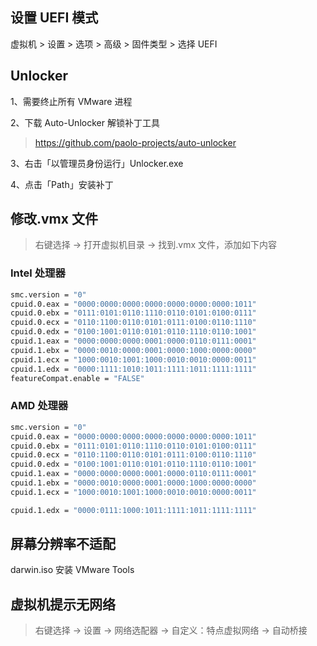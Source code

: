 ## 设置 UEFI 模式

虚拟机 > 设置 > 选项 > 高级 > 固件类型 > 选择 UEFI

## Unlocker

1、需要终止所有 VMware 进程

2、下载 Auto-Unlocker 解锁补丁工具

> https://github.com/paolo-projects/auto-unlocker

3、右击「以管理员身份运行」Unlocker.exe

4、点击「Path」安装补丁

## 修改.vmx 文件

> 右键选择 → 打开虚拟机目录 → 找到.vmx 文件，添加如下内容

### Intel 处理器

```sh
smc.version = "0"
cpuid.0.eax = "0000:0000:0000:0000:0000:0000:0000:1011"
cpuid.0.ebx = "0111:0101:0110:1110:0110:0101:0100:0111"
cpuid.0.ecx = "0110:1100:0110:0101:0111:0100:0110:1110"
cpuid.0.edx = "0100:1001:0110:0101:0110:1110:0110:1001"
cpuid.1.eax = "0000:0000:0000:0001:0000:0110:0111:0001"
cpuid.1.ebx = "0000:0010:0000:0001:0000:1000:0000:0000"
cpuid.1.ecx = "1000:0010:1001:1000:0010:0010:0000:0011"
cpuid.1.edx = "0000:1111:1010:1011:1111:1011:1111:1111"
featureCompat.enable = "FALSE"
```

### AMD 处理器

```sh
smc.version = "0"
cpuid.0.eax = "0000:0000:0000:0000:0000:0000:0000:1011"
cpuid.0.ebx = "0111:0101:0110:1110:0110:0101:0100:0111"
cpuid.0.ecx = "0110:1100:0110:0101:0111:0100:0110:1110"
cpuid.0.edx = "0100:1001:0110:0101:0110:1110:0110:1001"
cpuid.1.eax = "0000:0000:0000:0001:0000:0110:0111:0001"
cpuid.1.ebx = "0000:0010:0000:0001:0000:1000:0000:0000"
cpuid.1.ecx = "1000:0010:1001:1000:0010:0010:0000:0011"

cpuid.1.edx = "0000:0111:1000:1011:1111:1011:1111:1111"
```

## 屏幕分辨率不适配

darwin.iso 安装 VMware Tools

## 虚拟机提示无网络

> 右键选择 → 设置 → 网络选配器 → 自定义：特点虚拟网络 → 自动桥接
